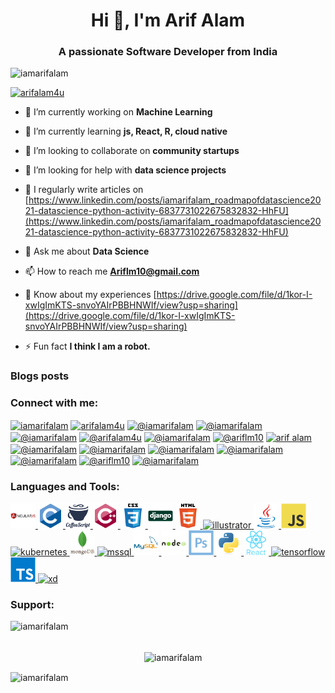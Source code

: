 <h1 align="center">Hi 👋, I'm Arif Alam</h1>
<h3 align="center">A passionate Software Developer from India</h3>

<p align="left"> <img src="https://komarev.com/ghpvc/?username=iamarifalam&label=Profile%20views&color=0e75b6&style=flat" alt="iamarifalam" /> </p>

<p align="left"> <a href="https://twitter.com/arifalam4u" target="blank"><img src="https://img.shields.io/twitter/follow/arifalam4u?logo=twitter&style=for-the-badge" alt="arifalam4u" /></a> </p>

- 🔭 I’m currently working on **Machine Learning**

- 🌱 I’m currently learning **js, React, R, cloud native**

- 👯 I’m looking to collaborate on **community startups**

- 🤝 I’m looking for help with **data science projects**

- 📝 I regularly write articles on [https://www.linkedin.com/posts/iamarifalam_roadmapofdatascience2021-datascience-python-activity-6837731022675832832-HhFU](https://www.linkedin.com/posts/iamarifalam_roadmapofdatascience2021-datascience-python-activity-6837731022675832832-HhFU)

- 💬 Ask me about **Data Science**

- 📫 How to reach me **Ariflm10@gmail.com**

- 📄 Know about my experiences [https://drive.google.com/file/d/1kor-I-xwIgImKTS-snvoYAIrPBBHNWIf/view?usp=sharing](https://drive.google.com/file/d/1kor-I-xwIgImKTS-snvoYAIrPBBHNWIf/view?usp=sharing)

- ⚡ Fun fact **I think I am a robot.**

### Blogs posts
<!-- BLOG-POST-LIST:START -->
<!-- BLOG-POST-LIST:END -->

<h3 align="left">Connect with me:</h3>
<p align="left">
<a href="https://dev.to/iamarifalam" target="blank"><img align="center" src="https://cdn.jsdelivr.net/npm/simple-icons@3.0.1/icons/dev-dot-to.svg" alt="iamarifalam" height="30" width="40" /></a>
<a href="https://twitter.com/arifalam4u" target="blank"><img align="center" src="https://raw.githubusercontent.com/rahuldkjain/github-profile-readme-generator/master/src/images/icons/Social/twitter.svg" alt="arifalam4u" height="30" width="40" /></a>
<a href="https://linkedin.com/in/@iamarifalam" target="blank"><img align="center" src="https://raw.githubusercontent.com/rahuldkjain/github-profile-readme-generator/master/src/images/icons/Social/linked-in-alt.svg" alt="@iamarifalam" height="30" width="40" /></a>
<a href="https://stackoverflow.com/users/@iamarifalam" target="blank"><img align="center" src="https://raw.githubusercontent.com/rahuldkjain/github-profile-readme-generator/master/src/images/icons/Social/stack-overflow.svg" alt="@iamarifalam" height="30" width="40" /></a>
<a href="https://kaggle.com/@iamarifalam" target="blank"><img align="center" src="https://raw.githubusercontent.com/rahuldkjain/github-profile-readme-generator/master/src/images/icons/Social/kaggle.svg" alt="@iamarifalam" height="30" width="40" /></a>
<a href="https://fb.com/@arifalam4u" target="blank"><img align="center" src="https://raw.githubusercontent.com/rahuldkjain/github-profile-readme-generator/master/src/images/icons/Social/facebook.svg" alt="@arifalam4u" height="30" width="40" /></a>
<a href="https://instagram.com/@iamarifalam" target="blank"><img align="center" src="https://raw.githubusercontent.com/rahuldkjain/github-profile-readme-generator/master/src/images/icons/Social/instagram.svg" alt="@iamarifalam" height="30" width="40" /></a>
<a href="https://medium.com/@ariflm10" target="blank"><img align="center" src="https://raw.githubusercontent.com/rahuldkjain/github-profile-readme-generator/master/src/images/icons/Social/medium.svg" alt="@ariflm10" height="30" width="40" /></a>
<a href="https://www.youtube.com/c/arif alam" target="blank"><img align="center" src="https://raw.githubusercontent.com/rahuldkjain/github-profile-readme-generator/master/src/images/icons/Social/youtube.svg" alt="arif alam" height="30" width="40" /></a>
<a href="https://www.codechef.com/users/@iamarifalam" target="blank"><img align="center" src="https://cdn.jsdelivr.net/npm/simple-icons@3.1.0/icons/codechef.svg" alt="@iamarifalam" height="30" width="40" /></a>
<a href="https://www.hackerrank.com/@iamarifalam" target="blank"><img align="center" src="https://raw.githubusercontent.com/rahuldkjain/github-profile-readme-generator/master/src/images/icons/Social/hackerrank.svg" alt="@iamarifalam" height="30" width="40" /></a>
<a href="https://codeforces.com/profile/@iamarifalam" target="blank"><img align="center" src="https://cdn.jsdelivr.net/npm/simple-icons@3.0.1/icons/codeforces.svg" alt="@iamarifalam" height="30" width="40" /></a>
<a href="https://www.leetcode.com/@iamarifalam" target="blank"><img align="center" src="https://raw.githubusercontent.com/rahuldkjain/github-profile-readme-generator/master/src/images/icons/Social/leet-code.svg" alt="@iamarifalam" height="30" width="40" /></a>
<a href="https://www.hackerearth.com/@iamarifalam" target="blank"><img align="center" src="https://raw.githubusercontent.com/rahuldkjain/github-profile-readme-generator/master/src/images/icons/Social/hackerearth.svg" alt="@iamarifalam" height="30" width="40" /></a>
<a href="https://auth.geeksforgeeks.org/user/@ariflm10" target="blank"><img align="center" src="https://raw.githubusercontent.com/rahuldkjain/github-profile-readme-generator/master/src/images/icons/Social/geeks-for-geeks.svg" alt="@ariflm10" height="30" width="40" /></a>
<a href="https://www.topcoder.com/members/@iamarifalam" target="blank"><img align="center" src="https://cdn.jsdelivr.net/npm/simple-icons@3.0.1/icons/topcoder.svg" alt="@iamarifalam" height="30" width="40" /></a>
</p>

<h3 align="left">Languages and Tools:</h3>
<p align="left"> <a href="https://angular.io" target="_blank"> <img src="https://raw.githubusercontent.com/devicons/devicon/master/icons/angularjs/angularjs-original-wordmark.svg" alt="angularjs" width="40" height="40"/> </a> <a href="https://www.cprogramming.com/" target="_blank"> <img src="https://raw.githubusercontent.com/devicons/devicon/master/icons/c/c-original.svg" alt="c" width="40" height="40"/> </a> <a href="https://offeescript.org" target="_blank"> <img src="https://raw.githubusercontent.com/devicons/devicon/master/icons/coffeescript/coffeescript-original-wordmark.svg" alt="coffeescript" width="40" height="40"/> </a> <a href="https://www.w3schools.com/cpp/" target="_blank"> <img src="https://raw.githubusercontent.com/devicons/devicon/master/icons/cplusplus/cplusplus-original.svg" alt="cplusplus" width="40" height="40"/> </a> <a href="https://www.w3schools.com/css/" target="_blank"> <img src="https://raw.githubusercontent.com/devicons/devicon/master/icons/css3/css3-original-wordmark.svg" alt="css3" width="40" height="40"/> </a> <a href="https://www.djangoproject.com/" target="_blank"> <img src="https://raw.githubusercontent.com/devicons/devicon/master/icons/django/django-original.svg" alt="django" width="40" height="40"/> </a> <a href="https://www.w3.org/html/" target="_blank"> <img src="https://raw.githubusercontent.com/devicons/devicon/master/icons/html5/html5-original-wordmark.svg" alt="html5" width="40" height="40"/> </a> <a href="https://www.adobe.com/in/products/illustrator.html" target="_blank"> <img src="https://www.vectorlogo.zone/logos/adobe_illustrator/adobe_illustrator-icon.svg" alt="illustrator" width="40" height="40"/> </a> <a href="https://www.java.com" target="_blank"> <img src="https://raw.githubusercontent.com/devicons/devicon/master/icons/java/java-original.svg" alt="java" width="40" height="40"/> </a> <a href="https://developer.mozilla.org/en-US/docs/Web/JavaScript" target="_blank"> <img src="https://raw.githubusercontent.com/devicons/devicon/master/icons/javascript/javascript-original.svg" alt="javascript" width="40" height="40"/> </a> <a href="https://kubernetes.io" target="_blank"> <img src="https://www.vectorlogo.zone/logos/kubernetes/kubernetes-icon.svg" alt="kubernetes" width="40" height="40"/> </a> <a href="https://www.mongodb.com/" target="_blank"> <img src="https://raw.githubusercontent.com/devicons/devicon/master/icons/mongodb/mongodb-original-wordmark.svg" alt="mongodb" width="40" height="40"/> </a> <a href="https://www.microsoft.com/en-us/sql-server" target="_blank"> <img src="https://www.svgrepo.com/show/303229/microsoft-sql-server-logo.svg" alt="mssql" width="40" height="40"/> </a> <a href="https://www.mysql.com/" target="_blank"> <img src="https://raw.githubusercontent.com/devicons/devicon/master/icons/mysql/mysql-original-wordmark.svg" alt="mysql" width="40" height="40"/> </a> <a href="https://nodejs.org" target="_blank"> <img src="https://raw.githubusercontent.com/devicons/devicon/master/icons/nodejs/nodejs-original-wordmark.svg" alt="nodejs" width="40" height="40"/> </a> <a href="https://www.photoshop.com/en" target="_blank"> <img src="https://raw.githubusercontent.com/devicons/devicon/master/icons/photoshop/photoshop-line.svg" alt="photoshop" width="40" height="40"/> </a> <a href="https://www.python.org" target="_blank"> <img src="https://raw.githubusercontent.com/devicons/devicon/master/icons/python/python-original.svg" alt="python" width="40" height="40"/> </a> <a href="https://reactjs.org/" target="_blank"> <img src="https://raw.githubusercontent.com/devicons/devicon/master/icons/react/react-original-wordmark.svg" alt="react" width="40" height="40"/> </a> <a href="https://www.tensorflow.org" target="_blank"> <img src="https://www.vectorlogo.zone/logos/tensorflow/tensorflow-icon.svg" alt="tensorflow" width="40" height="40"/> </a> <a href="https://www.typescriptlang.org/" target="_blank"> <img src="https://raw.githubusercontent.com/devicons/devicon/master/icons/typescript/typescript-original.svg" alt="typescript" width="40" height="40"/> </a> <a href="https://www.adobe.com/products/xd.html" target="_blank"> <img src="https://cdn.worldvectorlogo.com/logos/adobe-xd.svg" alt="xd" width="40" height="40"/> </a> </p>

<h3 align="left">Support:</h3>
<p><a href="https://www.buymeacoffee.com/iamarifalam"> <img align="left" src="https://cdn.buymeacoffee.com/buttons/v2/default-yellow.png" height="50" width="210" alt="iamarifalam" /></a></p><br><br>

<p>&nbsp;<img align="center" src="https://github-readme-stats.vercel.app/api?username=iamarifalam&show_icons=true&locale=en" alt="iamarifalam" /></p>

<p><img align="center" src="https://github-readme-streak-stats.herokuapp.com/?user=iamarifalam&" alt="iamarifalam" /></p>
